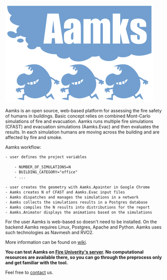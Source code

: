 ![alt text](logo.svg)


Aamks is an open source, web-based platform for assessing the fire safety of humans in buildings.
Basic concept relies on combined Mont-Carlo simulations of fire and evacuation.
Aamks runs multiple fire simulations (CFAST) and evacuation simulations
(Aamks.Evac) and then evaluates the results. In each simulation humans
are moving across the building and are affected by fire and smoke.

Aamks workflow:

	- user defines the project variables

		- NUMBER_OF_SIMULATIONS=N
		- BUILDING_CATEGORY="office"
		- ...

	- user creates the geometry with Aamks.Apainter in Google Chrome
	- Aamks creates N of CFAST and Aamks.Evac input files 
	- Aamks dispatches and manages the simulations in a network
	- Aamks collects the simulations results in a Postgres database
	- Aamks compiles the N results into distributions for the report
	- Aamks.Animator displays the animations based on the simulations

For the user Aamks is web-based so doesn't need to be installed. On the backend
Aamks requires Linux, Postgres, Apache and Python. Aamks uses such technologies as Navmesh and RVO2.

More information can be found on [wiki](https://github.com/aamks/aamks/wiki).

**You can test Aamks on [Fire Univerity's server](https://aamks.apoz.edu.pl).
No computational resources are available there, so you can go through the 
preprocess only and get familiar with the tool.**

Feel free to [contact](aamks@apoz.edu.pl) us.
